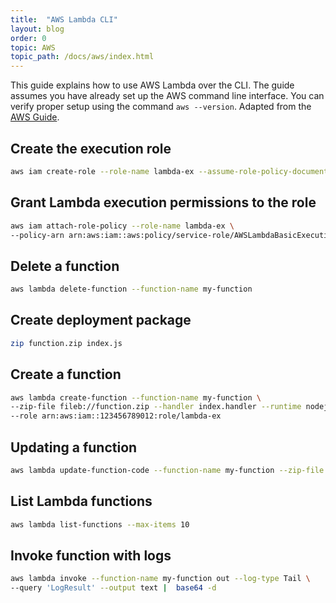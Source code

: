```yaml
---
title:  "AWS Lambda CLI"
layout: blog
order: 0
topic: AWS
topic_path: /docs/aws/index.html
---
```

This guide explains how to use AWS Lambda over the CLI. The guide assumes you have already set up the AWS command line interface. You can verify proper setup using the command `aws --version`. Adapted from the [AWS Guide](https://docs.aws.amazon.com/lambda/latest/dg/gettingstarted-awscli.html).

## Create the execution role
```bash
aws iam create-role --role-name lambda-ex --assume-role-policy-document file://roles/trust-policy.json
```

## Grant Lambda execution permissions to the role
```bash
aws iam attach-role-policy --role-name lambda-ex \
--policy-arn arn:aws:iam::aws:policy/service-role/AWSLambdaBasicExecutionRole
```

## Delete a function
```bash
aws lambda delete-function --function-name my-function
```

## Create deployment package
```bash
zip function.zip index.js
```

## Create a function
```bash
aws lambda create-function --function-name my-function \
--zip-file fileb://function.zip --handler index.handler --runtime nodejs12.x \
--role arn:aws:iam::123456789012:role/lambda-ex
```

## Updating a function
```bash
aws lambda update-function-code --function-name my-function --zip-file fileb://function.zip
```

## List Lambda functions
```bash
aws lambda list-functions --max-items 10
```

## Invoke function with logs
```bash
aws lambda invoke --function-name my-function out --log-type Tail \
--query 'LogResult' --output text |  base64 -d
```